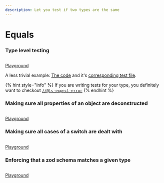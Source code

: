 ```yaml
---
description: Let you test if two types are the same
---
```


# Equals

### Type level  testing

<figure><img src="https://user-images.githubusercontent.com/6702424/182005615-5d967945-0758-4457-8068-748bc01f9008.png" alt=""><figcaption></figcaption></figure>

[Playground](https://stackblitz.com/edit/typescript-rfpzav?file=index.ts\&view=editor)

A less trivial example: [The code](https://github.com/codegouvfr/react-dsfr/blob/main/src/lib/spacing.ts) and it's [corresponding test file](https://github.com/codegouvfr/react-dsfr/blob/main/test/types/spacing.ts).

{% hint style="info" %}
If you are writing tests for your type, you definitely want to checkout [`//@ts-expect-error`](https://www.typescriptlang.org/docs/handbook/release-notes/typescript-3-9.html#-ts-expect-error-comments)
{% endhint %}

### Making sure all properties of an object are deconstructed

<figure><img src="https://github.com/garronej/tsafe/releases/download/v0.0.1/dont_forget_props.gif" alt=""><figcaption></figcaption></figure>

[Playground](https://stackblitz.com/edit/typescript-rryd73?file=index.ts\&view=editor)

### Making sure all cases of a switch are dealt with

<figure><img src="https://github.com/garronej/tsafe/releases/download/v0.0.1/tsafe_switch.gif" alt=""><figcaption></figcaption></figure>

[Playground](https://stackblitz.com/edit/typescript-ryj2ba?file=index.ts\&view=editor)

### Enforcing that a zod schema matches a given type

<figure><img src="https://github.com/garronej/tsafe/releases/download/v0.0.1/tsafe_zod.gif" alt=""><figcaption></figcaption></figure>

[Playground](https://github.com/garronej/tsafe/releases/download/v0.0.1/tsafe\_zod.gif)
